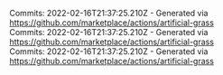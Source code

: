 Commits: 2022-02-16T21:37:25.210Z - Generated via https://github.com/marketplace/actions/artificial-grass
<br>
Commits: 2022-02-16T21:37:25.210Z - Generated via https://github.com/marketplace/actions/artificial-grass
<br>
Commits: 2022-02-16T21:37:25.210Z - Generated via https://github.com/marketplace/actions/artificial-grass
<br>
